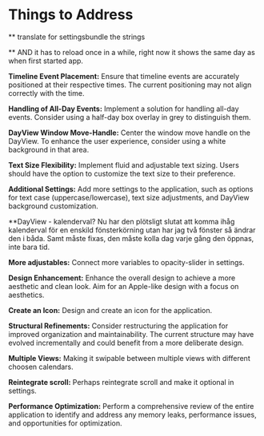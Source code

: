 # Things to Address

** translate for settingsbundle the strings

** AND it has to reload once in a while, right now it shows the same day as when first started app.

**Timeline Event Placement:** Ensure that timeline events are accurately positioned at their respective times. The current positioning may not align correctly with the time.

**Handling of All-Day Events:** Implement a solution for handling all-day events. Consider using a half-day box overlay in grey to distinguish them.

**DayView Window Move-Handle:** Center the window move handle on the DayView. To enhance the user experience, consider using a white background in that area.

**Text Size Flexibility:** Implement fluid and adjustable text sizing. Users should have the option to customize the text size to their preference.

**Additional Settings:** Add more settings to the application, such as options for text case (uppercase/lowercase), text size adjustments, and DayView background customization.

**DayView - kalenderval? Nu har den plötsligt slutat att komma ihåg kalenderval för en enskild fönsterkörning utan har jag två fönster så ändrar den i båda. Samt måste fixas, den måste kolla dag varje gång den öppnas, inte bara tid.

**More adjustables:** Connect more variables to opacity-slider in settings.

**Design Enhancement:** Enhance the overall design to achieve a more aesthetic and clean look. Aim for an Apple-like design with a focus on aesthetics.

**Create an Icon:** Design and create an icon for the application.

**Structural Refinements:** Consider restructuring the application for improved organization and maintainability. The current structure may have evolved incrementally and could benefit from a more deliberate design.

**Multiple Views:** Making it swipable between multiple views with different choosen calendars.

**Reintegrate scroll:** Perhaps reintegrate scroll and make it optional in settings.

**Performance Optimization:** Perform a comprehensive review of the entire application to identify and address any memory leaks, performance issues, and opportunities for optimization.
